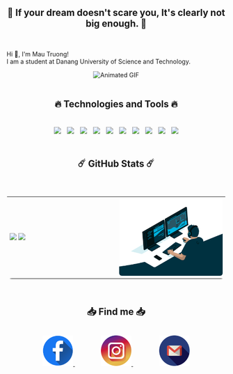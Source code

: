 <div>
    <h2 align="center">🚀 If your dream doesn't scare you, It's clearly not big enough. 🚀</h2> <br>
    <p>Hi 👋, I'm Mau Truong! <br> I am a student at <a link="https://dut.udn.vn/">Danang University of Science and Technology.</a></p>
</div>
<div align="center">
    <img src="./GIF/displayName.gif" alt="Animated GIF" loop autoplay>
</div>
<br>
<div align="center">
    <h2 align="center">🔥 Technologies and Tools 🔥</h2> <br>
    <img width=50px style="padding:5px;" src="https://cdn.jsdelivr.net/gh/devicons/devicon/icons/javascript/javascript-original.svg" />
    <img width=50px style="padding:5px;" src="https://cdn.jsdelivr.net/gh/devicons/devicon/icons/html5/html5-original.svg" />
    <img width=50px style="padding:5px;" src="https://cdn.jsdelivr.net/gh/devicons/devicon/icons/css3/css3-original.svg" />
    <img width=50px style="padding:5px;" src="https://cdn.jsdelivr.net/gh/devicons/devicon/icons/vuejs/vuejs-original.svg" />
    <img width=50px style="padding:5px;" src="https://cdn.jsdelivr.net/gh/devicons/devicon/icons/bootstrap/bootstrap-original.svg" />
    <img width=50px style="padding:5px;" src="https://cdn.jsdelivr.net/gh/devicons/devicon/icons/git/git-original.svg" />
    <img width=50px style="padding:5px;" src="https://cdn.jsdelivr.net/gh/devicons/devicon/icons/cplusplus/cplusplus-original.svg" />
    <img width=50px style="padding:5px;" src="https://cdn.jsdelivr.net/gh/devicons/devicon/icons/java/java-original.svg" />
    <img width=50px style="padding:5px;" src="https://cdn.jsdelivr.net/gh/devicons/devicon/icons/microsoftsqlserver/microsoftsqlserver-plain.svg" />
    <img width=50px style="padding:5px;" src="https://cdn.jsdelivr.net/gh/devicons/devicon/icons/mysql/mysql-original.svg" />
</div>
<br>
<div style="width:100%;"> 
    <h2 align="center">☄️ GitHub Stats ☄️</h2> <br>
    <table style="width:100%;border-radius:12px;display:flex;justify-content:space-between;flex-wrap:wrap;">
        <tr>
            <td style="width:50%;">
                <img style="width:100%;" src="https://github-readme-stats.vercel.app/api/top-langs/?username=NgoMauTruongQB&hide=c%23,powershell,Mathematica,Ruby,Objective-C,Objective-C%2b%2b,Cuda&title_color=61dafb&text_color=ffffff&icon_color=61dafb&bg_color=20232a&langs_count=8&layout=compact&border_color=10484E&hide_border=true" />
                <img style="width:100%;" src="https://github-readme-stats.vercel.app/api?username=NgoMauTruongQB&show_icons=true&theme=react&border_color=10484E&hide_border=true" />
            </td>
            <td style="width:50%;; vertical-align: bottom;">
                <img src="./GIF/b.gif" alt="dev" style="width=100%; border-radius:6px;"/>
            </td>
        </tr>
    </table>
</div>
<br>
<div align="center" style="width:100%;" >
    <h2 align="center"> 📥 Find me 📥</h2>
    <br>
    <a style="padding:0 30px;" href="https://www.facebook.com/truongngo2707/" target="blank" width="150">
        <img src="./img/facebook.png" alt="facebook" width="70" />
    </a>
    <a style="padding:0 30px;" href="https://www.instagram.com/03.nmt/" target="blank">
        <img src="./img/instagram.png" alt="instagram" width="70"/>
    </a>
    <a style="padding:0 30px;" href="mailto:truongngo2707@gmail.com" target="top">
        <img src="./img/gmail.png" alt="mail" width="70"/>
    </a>
</div>
  
